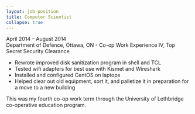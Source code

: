 ```yaml
---
layout: job-position
title: Computer Scientist
collapse: true
---
```

<section class="job-date">
April 2014 – August 2014
</section>

<section class="job-location">
Department of Defence, Ottawa, ON - Co-op Work Experience IV, Top Secret Security Clearance
</section>

<section class="job-tasks">
<ul>
<li>Rewrote improved disk sanitization program in shell and TCL</li>
<li>Tested wifi adapters for best use with Kismet and Wireshark</li>
<li>Installed and configured CentOS on laptops</li>
<li>Helped clear out old equipment, sort it, and palletize it in preparation for a move to a new building</li>
</ul>
</section>

<section class="job-description">
This was my fourth co-op work term through the University of Lethbridge co-operative education program.
</section>